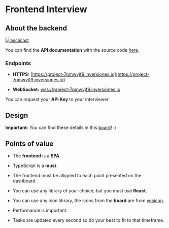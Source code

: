 # Frontend Interview

## About the backend

[![asciicast](https://asciinema.org/a/L2QKAJ08g0ik3Dhuuelwf5DT6.svg)](https://asciinema.org/a/L2QKAJ08g0ik3Dhuuelwf5DT6)

You can find the **API documentation** with the source code [here](https://github.com/project-7pmwvjf9/backend-for-interview-v1).

### Endpoints

- **HTTPS:** [https://project-7pmwvjf9.inversiones.io](https://project-7pmwvjf9.inversiones.io)

- **WebSocket:** [wss://project-7pmwvjf9.inversiones.io](wss://project-7pmwvjf9.inversiones.io)

You can request your **API Key** to your interviewer.

## Design

**Important:** You can find these details in this [board](https://excalidraw.com/#json=Ly7jehWibYkWoJI-pI5ns,vTJ6IloKrwdLNjuxbWf1mw)! :)

## Points of value

- The **frontend** is a **SPA**.

- TypeScript is a **must**.

- The frontend must be alligned to each point presented on the dashboard.

- You can use any library of your choice, but you must use **React**.

- You can use any icon library, the icons from the **board** are from [yesicon](https://yesicon.app/).

- Performance is important.

- Tasks are updated every second so do your best to fit to that timeframe.

